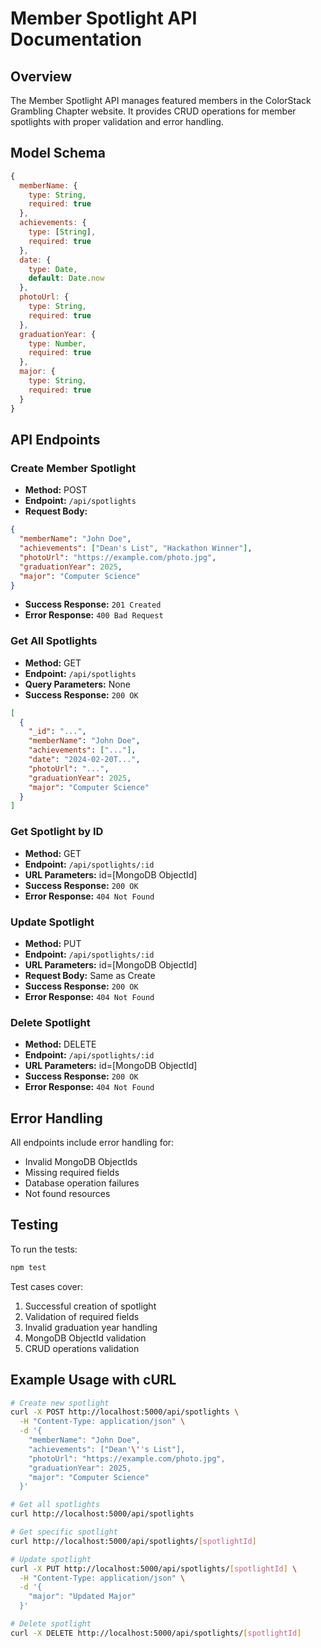 # Member Spotlight API Documentation

## Overview
The Member Spotlight API manages featured members in the ColorStack Grambling Chapter website. It provides CRUD operations for member spotlights with proper validation and error handling.

## Model Schema
```javascript
{
  memberName: {
    type: String,
    required: true
  },
  achievements: {
    type: [String],
    required: true
  },
  date: {
    type: Date,
    default: Date.now
  },
  photoUrl: {
    type: String,
    required: true
  },
  graduationYear: {
    type: Number,
    required: true
  },
  major: {
    type: String,
    required: true
  }
}
```

## API Endpoints

### Create Member Spotlight
- **Method:** POST
- **Endpoint:** `/api/spotlights`
- **Request Body:**
```json
{
  "memberName": "John Doe",
  "achievements": ["Dean's List", "Hackathon Winner"],
  "photoUrl": "https://example.com/photo.jpg",
  "graduationYear": 2025,
  "major": "Computer Science"
}
```
- **Success Response:** `201 Created`
- **Error Response:** `400 Bad Request`

### Get All Spotlights
- **Method:** GET
- **Endpoint:** `/api/spotlights`
- **Query Parameters:** None
- **Success Response:** `200 OK`
```json
[
  {
    "_id": "...",
    "memberName": "John Doe",
    "achievements": ["..."],
    "date": "2024-02-20T...",
    "photoUrl": "...",
    "graduationYear": 2025,
    "major": "Computer Science"
  }
]
```

### Get Spotlight by ID
- **Method:** GET
- **Endpoint:** `/api/spotlights/:id`
- **URL Parameters:** id=[MongoDB ObjectId]
- **Success Response:** `200 OK`
- **Error Response:** `404 Not Found`

### Update Spotlight
- **Method:** PUT
- **Endpoint:** `/api/spotlights/:id`
- **URL Parameters:** id=[MongoDB ObjectId]
- **Request Body:** Same as Create
- **Success Response:** `200 OK`
- **Error Response:** `404 Not Found`

### Delete Spotlight
- **Method:** DELETE
- **Endpoint:** `/api/spotlights/:id`
- **URL Parameters:** id=[MongoDB ObjectId]
- **Success Response:** `200 OK`
- **Error Response:** `404 Not Found`

## Error Handling
All endpoints include error handling for:
- Invalid MongoDB ObjectIds
- Missing required fields
- Database operation failures
- Not found resources

## Testing
To run the tests:
```bash
npm test
```

Test cases cover:
1. Successful creation of spotlight
2. Validation of required fields
3. Invalid graduation year handling
4. MongoDB ObjectId validation
5. CRUD operations validation

## Example Usage with cURL
```bash
# Create new spotlight
curl -X POST http://localhost:5000/api/spotlights \
  -H "Content-Type: application/json" \
  -d '{
    "memberName": "John Doe",
    "achievements": ["Dean'\''s List"],
    "photoUrl": "https://example.com/photo.jpg",
    "graduationYear": 2025,
    "major": "Computer Science"
  }'

# Get all spotlights
curl http://localhost:5000/api/spotlights

# Get specific spotlight
curl http://localhost:5000/api/spotlights/[spotlightId]

# Update spotlight
curl -X PUT http://localhost:5000/api/spotlights/[spotlightId] \
  -H "Content-Type: application/json" \
  -d '{
    "major": "Updated Major"
  }'

# Delete spotlight
curl -X DELETE http://localhost:5000/api/spotlights/[spotlightId]
```
